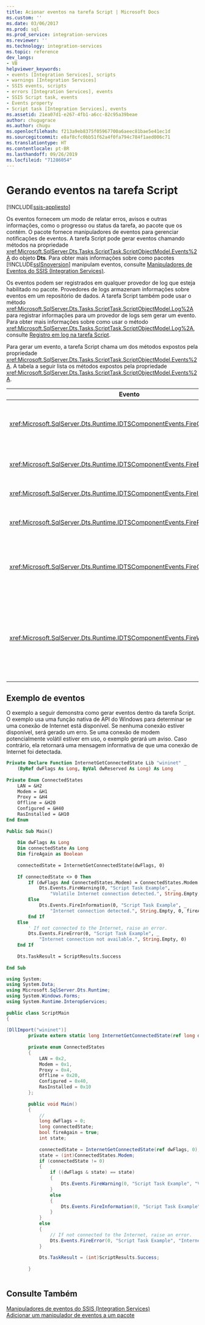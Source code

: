 ```yaml
---
title: Acionar eventos na tarefa Script | Microsoft Docs
ms.custom: ''
ms.date: 03/06/2017
ms.prod: sql
ms.prod_service: integration-services
ms.reviewer: ''
ms.technology: integration-services
ms.topic: reference
dev_langs:
- VB
helpviewer_keywords:
- events [Integration Services], scripts
- warnings [Integration Services]
- SSIS events, scripts
- errors [Integration Services], events
- SSIS Script task, events
- Events property
- Script task [Integration Services], events
ms.assetid: 21ea07d1-e267-4fb1-a6cc-82c95a39beae
author: chugugrace
ms.author: chugu
ms.openlocfilehash: f213a9eb8375f05967700a6aeec81bae5e41ec1d
ms.sourcegitcommit: e8af8cfc0bb51f62a4f0fa794c784f1aed006c71
ms.translationtype: HT
ms.contentlocale: pt-BR
ms.lasthandoff: 09/26/2019
ms.locfileid: "71286054"
---
```

# <a name="raising-events-in-the-script-task"></a>Gerando eventos na tarefa Script

[!INCLUDE[ssis-appliesto](../../../includes/ssis-appliesto-ssvrpluslinux-asdb-asdw-xxx.md)]


  Os eventos fornecem um modo de relatar erros, avisos e outras informações, como o progresso ou status da tarefa, ao pacote que os contém. O pacote fornece manipuladores de eventos para gerenciar notificações de eventos. A tarefa Script pode gerar eventos chamando métodos na propriedade <xref:Microsoft.SqlServer.Dts.Tasks.ScriptTask.ScriptObjectModel.Events%2A> do objeto **Dts**. Para obter mais informações sobre como pacotes [!INCLUDE[ssISnoversion](../../../includes/ssisnoversion-md.md)] manipulam eventos, consulte [Manipuladores de Eventos do SSIS &#40;Integration Services&#41;](../../../integration-services/integration-services-ssis-event-handlers.md).  
  
 Os eventos podem ser registrados em qualquer provedor de log que esteja habilitado no pacote. Provedores de logs armazenam informações sobre eventos em um repositório de dados. A tarefa Script também pode usar o método <xref:Microsoft.SqlServer.Dts.Tasks.ScriptTask.ScriptObjectModel.Log%2A> para registrar informações para um provedor de logs sem gerar um evento. Para obter mais informações sobre como usar o método <xref:Microsoft.SqlServer.Dts.Tasks.ScriptTask.ScriptObjectModel.Log%2A>, consulte [Registro em log na tarefa Script](../../../integration-services/extending-packages-scripting/task/logging-in-the-script-task.md).  
  
 Para gerar um evento, a tarefa Script chama um dos métodos expostos pela propriedade <xref:Microsoft.SqlServer.Dts.Tasks.ScriptTask.ScriptObjectModel.Events%2A>. A tabela a seguir lista os métodos expostos pela propriedade <xref:Microsoft.SqlServer.Dts.Tasks.ScriptTask.ScriptObjectModel.Events%2A>.  
  
|Evento|Descrição|  
|-----------|-----------------|  
|<xref:Microsoft.SqlServer.Dts.Runtime.IDTSComponentEvents.FireCustomEvent%2A>|Gera um evento personalizado definido pelo usuário no pacote.|  
|<xref:Microsoft.SqlServer.Dts.Runtime.IDTSComponentEvents.FireError%2A>|Informa o pacote sobre uma condição de erro.|  
|<xref:Microsoft.SqlServer.Dts.Runtime.IDTSComponentEvents.FireInformation%2A>|Fornece informações ao usuário.|  
|<xref:Microsoft.SqlServer.Dts.Runtime.IDTSComponentEvents.FireProgress%2A>|Informa ao pacote sobre o progresso da tarefa.|  
|<xref:Microsoft.SqlServer.Dts.Runtime.IDTSComponentEvents.FireQueryCancel%2A>|Retorna um valor que indica se o pacote exige o fechamento prematuro da tarefa.|  
|<xref:Microsoft.SqlServer.Dts.Runtime.IDTSComponentEvents.FireWarning%2A>|Informa ao pacote que a tarefa está em um estado que garante a notificação do usuário, mas não é uma condição de erro.|  
  
## <a name="events-example"></a>Exemplo de eventos  
 O exemplo a seguir demonstra como gerar eventos dentro da tarefa Script. O exemplo usa uma função nativa de API do Windows para determinar se uma conexão de Internet está disponível. Se nenhuma conexão estiver disponível, será gerado um erro. Se uma conexão de modem potencialmente volátil estiver em uso, o exemplo gerará um aviso. Caso contrário, ela retornará uma mensagem informativa de que uma conexão de Internet foi detectada.  
  
```vb  
Private Declare Function InternetGetConnectedState Lib "wininet" _  
    (ByRef dwFlags As Long, ByVal dwReserved As Long) As Long  
  
Private Enum ConnectedStates  
    LAN = &H2  
    Modem = &H1  
    Proxy = &H4  
    Offline = &H20  
    Configured = &H40  
    RasInstalled = &H10  
End Enum  
  
Public Sub Main()  
  
    Dim dwFlags As Long  
    Dim connectedState As Long  
    Dim fireAgain as Boolean  
  
    connectedState = InternetGetConnectedState(dwFlags, 0)  
  
    If connectedState <> 0 Then  
        If (dwFlags And ConnectedStates.Modem) = ConnectedStates.Modem Then  
            Dts.Events.FireWarning(0, "Script Task Example", _  
                "Volatile Internet connection detected.", String.Empty, 0)  
        Else  
            Dts.Events.FireInformation(0, "Script Task Example", _  
                "Internet connection detected.", String.Empty, 0, fireAgain)  
        End If  
    Else  
        ' If not connected to the Internet, raise an error.  
        Dts.Events.FireError(0, "Script Task Example", _  
            "Internet connection not available.", String.Empty, 0)  
    End If  
  
    Dts.TaskResult = ScriptResults.Success  
  
End Sub  
```  
  
```csharp  
using System;  
using System.Data;  
using Microsoft.SqlServer.Dts.Runtime;  
using System.Windows.Forms;  
using System.Runtime.InteropServices;  
  
public class ScriptMain  
{  
  
[DllImport("wininet")]  
        private extern static long InternetGetConnectedState(ref long dwFlags, long dwReserved);  
  
        private enum ConnectedStates  
        {  
            LAN = 0x2,  
            Modem = 0x1,  
            Proxy = 0x4,  
            Offline = 0x20,  
            Configured = 0x40,  
            RasInstalled = 0x10  
        };  
  
        public void Main()  
        {  
            //  
            long dwFlags = 0;  
            long connectedState;  
            bool fireAgain = true;  
            int state;  
  
            connectedState = InternetGetConnectedState(ref dwFlags, 0);  
            state = (int)ConnectedStates.Modem;  
            if (connectedState != 0)  
            {  
                if ((dwFlags & state) == state)  
                {  
                    Dts.Events.FireWarning(0, "Script Task Example", "Volatile Internet connection detected.", String.Empty, 0);  
                }  
                else  
                {  
                    Dts.Events.FireInformation(0, "Script Task Example", "Internet connection detected.", String.Empty, 0, ref fireAgain);  
                }  
            }  
            else  
            {  
                // If not connected to the Internet, raise an error.  
                Dts.Events.FireError(0, "Script Task Example", "Internet connection not available.", String.Empty, 0);  
            }  
  
            Dts.TaskResult = (int)ScriptResults.Success;  
  
        }  
  
```  
  
## <a name="see-also"></a>Consulte Também  
 [Manipuladores de eventos do SSIS &#40;Integration Services&#41;](../../../integration-services/integration-services-ssis-event-handlers.md)   
 [Adicionar um manipulador de eventos a um pacote](https://msdn.microsoft.com/library/5e56885d-8658-480a-bed9-3f2f8003fd78)  
  
  
